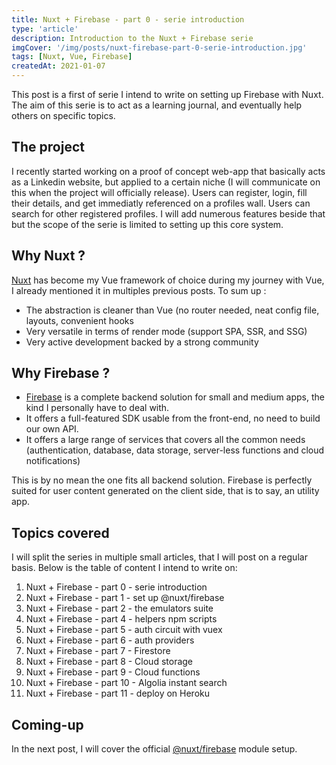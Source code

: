 ```yaml
---
title: Nuxt + Firebase - part 0 - serie introduction
type: 'article'
description: Introduction to the Nuxt + Firebase serie
imgCover: '/img/posts/nuxt-firebase-part-0-serie-introduction.jpg'
tags: [Nuxt, Vue, Firebase]
createdAt: 2021-01-07
---
```


This post is a first of serie I intend to write on setting up Firebase with Nuxt. The aim of this serie is to act as a learning journal, and eventually help others on specific topics.

## The project

I recently started working on a proof of concept web-app that basically acts as a Linkedin website, but applied to a certain niche (I will communicate on this when the project will officially release). Users can register, login, fill their details, and get immediatly referenced on a profiles wall. Users can search for other registered profiles. I will add numerous features beside that but the scope of the serie is limited to setting up this core system.

## Why Nuxt ?

[Nuxt](https://nuxtjs.org/) has become my Vue framework of choice during my journey with Vue, I already mentioned it in multiples previous posts. To sum up : 

* The abstraction is cleaner than Vue (no router needed, neat config file, layouts, convenient hooks
* Very versatile in terms of render mode (support SPA, SSR, and SSG)
* Very active development backed by a strong community

## Why Firebase ?

* [Firebase](https://firebase.google.com/) is a complete backend solution for small and medium apps, the kind I personally have to deal with.
* It offers a full-featured SDK usable from the front-end, no need to build our own API.
* It offers a large range of services that covers all the common needs (authentication, database, data storage, server-less functions and cloud notifications)

This is by no mean the one fits all backend solution. Firebase is perfectly suited for user content generated on the client side, that is to say, an utility app.

## Topics covered

I will split the series in multiple small articles, that I will post on a regular basis. Below is the table of content I intend to write on: 

1. Nuxt + Firebase - part 0 - serie introduction
2. Nuxt + Firebase - part 1 - set up @nuxt/firebase
3. Nuxt + Firebase - part 2 - the emulators suite
4. Nuxt + Firebase - part 4 - helpers npm scripts
5. Nuxt + Firebase - part 5 - auth circuit with vuex
6. Nuxt + Firebase - part 6 - auth providers
7. Nuxt + Firebase - part 7 - Firestore
8. Nuxt + Firebase - part 8 - Cloud storage
9. Nuxt + Firebase - part 9 - Cloud functions
10. Nuxt + Firebase - part 10 - Algolia instant search
11. Nuxt + Firebase - part 11 - deploy on Heroku

## Coming-up

In the next post, I will cover the official [@nuxt/firebase](https://firebase.nuxtjs.org/) module setup.

